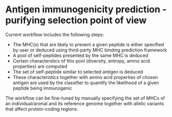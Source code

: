 # Antigen immunogenicity prediction - purifying selection point of view

Current workflow includes the following steps:

- The MHC(s) that are likely to present a given peptide is either specified by user or deduced using third-party MHC binding prediction framework
- A pool of self-peptides presented by the same MHC is deduced
- Certain characterstics of this pool (diversity, entropy, amino acid properties) are computed
- The set of self-peptide similar to selected antigen is deduced
- These characteristics together with amino acid properties of chosen antigen are used by the classifier to quantify the likelihood of a given peptide being immunogenic

The workflow can be fine-tuned by manually specifying the set of MHCs of an individual/animal and its reference genome together with allelic variants that affect protein-coding regions.




